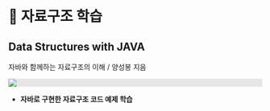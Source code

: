 # 📖 자료구조 학습

## Data Structures with JAVA
자바와 함께하는 자료구조의 이해 / 양성봉 지음

<img style="display: block;-webkit-user-select: none;margin: auto;background-color: hsl(0, 0%, 90%);transition: background-color 300ms;" src="https://contents.kyobobook.co.kr/sih/fit-in/458x0/pdt/9788970506869.jpg">

- **자바로 구현한 자료구조 코드 예제 학습**